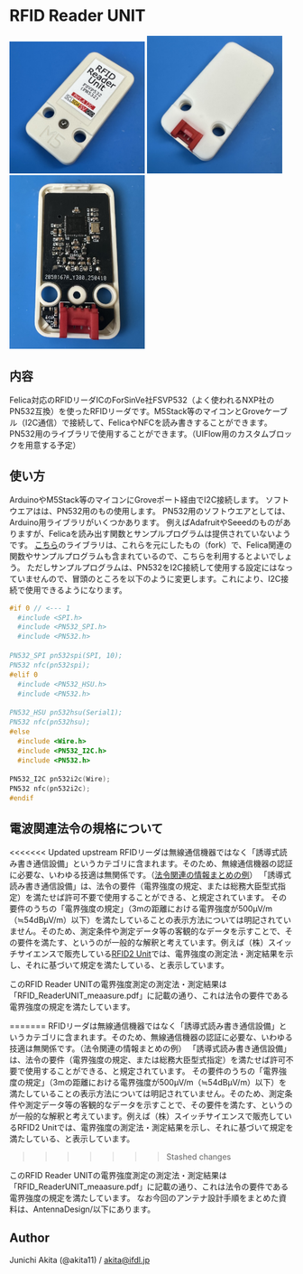 # RFID Reader UNIT

<img src="https://github.com/akita11/RFID_ReaderUNIT/blob/main/RFID_ReaderUNIT1.jpg" width="240px">

<img src="https://github.com/akita11/RFID_ReaderUNIT/blob/main/RFID_ReaderUNIT2.jpg" width="240px">

<img src="https://github.com/akita11/RFID_ReaderUNIT/blob/main/RFID_ReaderUNIT3.jpg" width="240px">

## 内容

Felica対応のRFIDリーダICのForSinVe社FSVP532（よく使われるNXP社のPN532互換）を使ったRFIDリーダです。M5Stack等のマイコンとGroveケーブル（I2C通信）で接続して、FelicaやNFCを読み書きすることができます。PN532用のライブラリで使用することができます。（UIFlow用のカスタムブロックを用意する予定）


## 使い方

ArduinoやM5Stack等のマイコンにGroveポート経由でI2C接続します。
ソフトウエアはは、PN532用のもの使用します。
PN532用のソフトウエアとしては、Arduino用ライブラリがいくつかあります。
例えばAdafruitやSeeedのものがありますが、Felicaを読み出す関数とサンプルプログラムは提供されていないようです。
[こちら](https://github.com/elechouse/PN532)のライブラリは、これらを元にしたもの（fork）で、Felica関連の関数やサンプルプログラムも含まれているので、こちらを利用するとよいでしょう。
ただしサンプルプログラムは、PN532をI2C接続して使用する設定にはなっていませんので、冒頭のところを以下のように変更します。これにより、I2C接続で使用できるようになります。
```FeliCa_card_read.pde
#if 0 // <--- 1
  #include <SPI.h>
  #include <PN532_SPI.h>
  #include <PN532.h>

PN532_SPI pn532spi(SPI, 10);
PN532 nfc(pn532spi);
#elif 0
  #include <PN532_HSU.h>
  #include <PN532.h>

PN532_HSU pn532hsu(Serial1);
PN532 nfc(pn532hsu);
#else
  #include <Wire.h>
  #include <PN532_I2C.h>
  #include <PN532.h>

PN532_I2C pn532i2c(Wire);
PN532 nfc(pn532i2c);
#endif
```


## 電波関連法令の規格について

<<<<<<< Updated upstream
RFIDリーダは無線通信機器ではなく「誘導式読み書き通信設備」というカテゴリに含まれます。そのため、無線通信機器の認証に必要な、いわゆる技適は無関係です。（[法令関連の情報まとめの例](http://dsas.blog.klab.org/archives/2018-04/52291765.html)）
「誘導式読み書き通信設備」は、法令の要件（電界強度の規定、または総務大臣型式指定）を満たせば許可不要で使用することができる、と規定されています。
その要件のうちの「電界強度の規定」（3mの距離における電界強度が500μV/m（≒54dBμV/m）以下）を満たしていることの表示方法については明記されていません。そのため、測定条件や測定データ等の客観的なデータを示すことで、その要件を満たす、というのが一般的な解釈と考えています。例えば（株）スイッチサイエンスで販売している[RFID2 Unit](https://www.switch-science.com/products/8301)では、電界強度の測定法・測定結果を示し、それに基づいて規定を満たしている、と表示しています。

このRFID Reader UNITの電界強度測定の測定法・測定結果は「RFID_ReaderUNIT_meaasure.pdf」に記載の通り、これは法令の要件である電界強度の規定を満たしています。


=======
RFIDリーダは無線通信機器ではなく「誘導式読み書き通信設備」というカテゴリに含まれます。そのため、無線通信機器の認証に必要な、いわゆる技適は無関係です。（法令関連の情報まとめの例） 「誘導式読み書き通信設備」は、法令の要件（電界強度の規定、または総務大臣型式指定）を満たせば許可不要で使用することができる、と規定されています。 その要件のうちの「電界強度の規定」（3mの距離における電界強度が500μV/m（≒54dBμV/m）以下）を満たしていることの表示方法については明記されていません。そのため、測定条件や測定データ等の客観的なデータを示すことで、その要件を満たす、というのが一般的な解釈と考えています。例えば（株）スイッチサイエンスで販売しているRFID2 Unitでは、電界強度の測定法・測定結果を示し、それに基づいて規定を満たしている、と表示しています。
>>>>>>> Stashed changes

このRFID Reader UNITの電界強度測定の測定法・測定結果は「RFID_ReaderUNIT_meaasure.pdf」に記載の通り、これは法令の要件である電界強度の規定を満たしています。
なお今回のアンテナ設計手順をまとめた資料は、AntennaDesign/以下にあります。


## Author

Junichi Akita (@akita11) / akita@ifdl.jp
